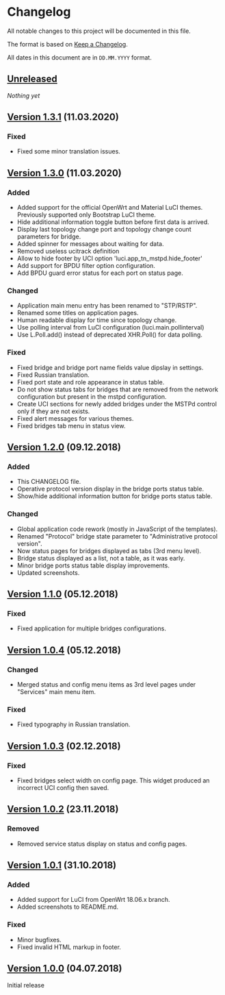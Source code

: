 # Changelog

All notable changes to this project will be documented in this file.

The format is based on [Keep a Changelog](https://keepachangelog.com/en/1.0.0/).

All dates in this document are in `DD.MM.YYYY` format.

## [Unreleased]
*Nothing yet*

## [Version 1.3.1] (11.03.2020)
### Fixed
- Fixed some minor translation issues.

## [Version 1.3.0] (11.03.2020)
### Added
- Added support for the official OpenWrt and Material LuCI themes.
  Previously supported only Bootstrap LuCI theme.
- Hide additional information toggle button before first data is arrived.
- Display last topology change port and topology change count parameters
  for bridge.
- Added spinner for messages about waiting for data.
- Removed useless ucitrack definition
- Allow to hide footer by UCI option 'luci.app_tn_mstpd.hide_footer'
- Add support for BPDU filter option configuration.
- Add BPDU guard error status for each port on status page.

### Changed
- Application main menu entry has been renamed to "STP/RSTP".
- Renamed some titles on application pages.
- Human readable display for time since topology change.
- Use polling interval from LuCI configuration (luci.main.pollinterval)
- Use L.Poll.add() instead of deprecated XHR.Poll() for data polling.

### Fixed
- Fixed bridge and bridge port name fields value dipslay in settings.
- Fixed Russian translation.
- Fixed port state and role appearance in status table.
- Do not show status tabs for bridges that are removed from the network
  configuration but present in the mstpd configuration.
- Create UCI sections for newly added bridges under the MSTPd control only
  if they are not exists.
- Fixed alert messages for various themes.
- Fixed bridges tab menu in status view.

## [Version 1.2.0] (09.12.2018)
### Added
- This CHANGELOG file.
- Operative protocol version display in the bridge ports status table.
- Show/hide additional information button for bridge ports status table.

### Changed
- Global application code rework (mostly in JavaScript of the templates).
- Renamed "Protocol" bridge state parameter to "Administrative protocol version".
- Now status pages for bridges displayed as tabs (3rd menu level).
- Bridge status displayed as a list, not a table, as it was early.
- Minor bridge ports status table display improvements.
- Updated screenshots.

## [Version 1.1.0] (05.12.2018)
### Fixed
- Fixed application for multiple bridges configurations.

## [Version 1.0.4] (05.12.2018)
### Changed
- Merged status and config menu items as 3rd level pages under "Services"
  main menu item.

### Fixed
- Fixed typography in Russian translation.

## [Version 1.0.3] (02.12.2018)
### Fixed
- Fixed bridges select width on config page. This widget produced
  an incorrect UCI config then saved.

## [Version 1.0.2] (23.11.2018)
### Removed
- Removed service status display on status and config pages.

## [Version 1.0.1] (31.10.2018)
### Added
- Added support for LuCI from OpenWrt 18.06.x branch.
- Added screenshots to README.md.

### Fixed
- Minor bugfixes.
- Fixed invalid HTML markup in footer.

## [Version 1.0.0] (04.07.2018)

Initial release

[Unreleased]: https://github.com/tano-systems/luci-app-tn-mstpd/tree/master
[Version 1.3.1]: https://github.com/tano-systems/luci-app-tn-mstpd/releases/tag/v1.3.1
[Version 1.3.0]: https://github.com/tano-systems/luci-app-tn-mstpd/releases/tag/v1.3.0
[Version 1.2.0]: https://github.com/tano-systems/luci-app-tn-mstpd/releases/tag/v1.2.0
[Version 1.1.0]: https://github.com/tano-systems/luci-app-tn-mstpd/releases/tag/v1.1.0
[Version 1.0.4]: https://github.com/tano-systems/luci-app-tn-mstpd/releases/tag/v1.0.4
[Version 1.0.3]: https://github.com/tano-systems/luci-app-tn-mstpd/releases/tag/v1.0.3
[Version 1.0.2]: https://github.com/tano-systems/luci-app-tn-mstpd/releases/tag/v1.0.2
[Version 1.0.1]: https://github.com/tano-systems/luci-app-tn-mstpd/releases/tag/v1.0.1
[Version 1.0.0]: https://github.com/tano-systems/luci-app-tn-mstpd/releases/tag/v1.0.0
